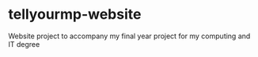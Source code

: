 # tellyourmp-website
Website project to accompany my final year project for my computing and IT degree
